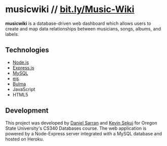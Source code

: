 # musicwiki // [bit.ly/Music-Wiki](https://bit.ly/Music-Wiki)

<b>musicwiki</b> is a database-driven web dashboard which allows users to create and map data relationships
between musicians, songs, albums, and labels.

## Technologies

- [Node.js](https://nodejs.org/en/) 
- [Express.js](https://expressjs.com/) 
- [MySQL](https://www.mysql.com//)
- [ejs](https://ejs.co/)
- [Bulma](https://bulma.io/)
- JavaScript
- HTML5

## Development

This project was developed by [Daniel Sarran](https://github.com/daniel-sarran) and [Kevin Sekuj](https://github.com/kevinsekuj) for
Oregon State University's CS340 Databases course. The web application is powered by a Node-Express server integrated with a MySQL database
and hosted on Heroku.
